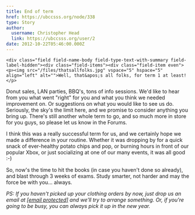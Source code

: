 ```yaml
---
title: End of term 
href: https://ubccsss.org/node/338
type: Story
author:
  username: Christopher Head
  link: https://ubccsss.org/user/2
date: 2012-10-22T05:46:00.000Z
---
```



    <div class="field field-name-body field-type-text-with-summary field-label-hidden"><div class="field-items"><div class="field-item even"><p><img src="/files/thatsallfolks.jpg" vspace="5" hspace="5" align="left" alt="">Well, that&apos;s all folks, for term 1 at least!</p>
<p>Donut sales, LAN parties, BBQ&apos;s, tons of info sessions.  We&apos;d like to hear from you what went &quot;right&quot; for you and what you think we needed improvement on.  Or suggestions on what you would like to see us do.  Seriously, the sky&apos;s the limit here, and we promise to consider anything you bring up.  There&apos;s still another whole term to go, and so much more in store for you guys, so please let us know in the Forums.</p>
<p>I think this was a really successful term for us, and we certainly hope we made a difference in your routine.  Whether it was dropping by for a quick snack of ever-healthy potato chips and pop, or burning hours in front of our popular Xbox, or just socializing at one of our many events, it was all good :-)</p>
<p>So, now&apos;s the time to hit the books (in case you haven&apos;t done so already), and blast through 3 weeks of exams.  Study smarter, not harder and may the force be with you... always.</p>
<p><i>PS:  If you haven&apos;t picked up your clothing orders by now, just drop us an email at <a href="/cdn-cgi/l/email-protection#c3a0b0b0b083b7aba6a0b6a1a6eda0a2"><span class="__cf_email__" data-cfemail="b0d3c3c3c3f0c4d8d5d3c5d2d59ed3d1">[email&#xA0;protected]</span></a> and we&apos;ll try to arrange something.  Or, if you&apos;re going to be busy, you can always pick it up in the new year.</i></p>
</div></div></div>    <footer>
          </footer>
    